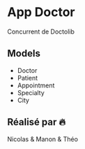 # App Doctor
Concurrent de Doctolib

## Models
- Doctor
- Patient
- Appointment
- Specialty
- City

## Réalisé par :fire:
Nicolas & Manon & Théo 
